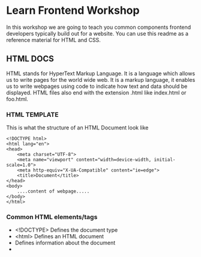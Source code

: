 # Learn Frontend Workshop

In this workshop we are going to teach you common components frontend developers typically build out for a website. You can use this readme as a reference material for HTML and CSS.

## HTML DOCS

HTML stands for HyperText Markup Language. It is a language which allows us to write pages for the world wide web. It is a markup language, it enables us to write webpages using code to indicate how text and data should be displayed. HTML files also end with the extension .html like index.html or foo.html.

### HTML TEMPLATE

This is what the structure of an HTML Document look like

```
<!DOCTYPE html>
<html lang="en">
<head>
    <meta charset="UTF-8">
    <meta name="viewport" content="width=device-width, initial-scale=1.0">
    <meta http-equiv="X-UA-Compatible" content="ie=edge">
    <title>Document</title>
</head>
<body>
    ....content of webpage.....
</body>
</html>
```

### Common HTML elements/tags

* \<!DOCTYPE> 	Defines the document type
* \<html>	Defines an HTML document
* <head>	Defines information about the document
* <title>	Defines a title for the document
* <body>	Defines the document's body
* <h1> to <h6>	Defines HTML headings
* <p>	Defines a paragraph
* <br>	Inserts a single line break
* <!--...-->	Defines a comment
* <ul> Defines a container for an unordered list
* <ol> Defines a container for an ordered list
* <li> Defines a single list items
* <a href=""> Defines a hyperlink, which is used to link from one page to another. Href indicates the link's destination.
A step by step series of examples that tell you how to get a development env running

Say what the step will be

```
Give the example
```

And repeat

```
until finished
```

End with an example of getting some data out of the system or using it for a little demo

## CSS DOCS

Explain how to run the automated tests for this system

### Break down into end to end tests

Explain what these tests test and why

```
Give an example
```

### And coding style tests

Explain what these tests test and why

```
Give an example
```

## Deployment

Add additional notes about how to deploy this on a live system

## Built With

* [Dropwizard](http://www.dropwizard.io/1.0.2/docs/) - The web framework used
* [Maven](https://maven.apache.org/) - Dependency Management
* [ROME](https://rometools.github.io/rome/) - Used to generate RSS Feeds

## Contributing

Please read [CONTRIBUTING.md](https://gist.github.com/PurpleBooth/b24679402957c63ec426) for details on our code of conduct, and the process for submitting pull requests to us.

## Versioning

We use [SemVer](http://semver.org/) for versioning. For the versions available, see the [tags on this repository](https://github.com/your/project/tags). 

## Authors

* **Billie Thompson** - *Initial work* - [PurpleBooth](https://github.com/PurpleBooth)

See also the list of [contributors](https://github.com/your/project/contributors) who participated in this project.

## License

This project is licensed under the MIT License - see the [LICENSE.md](LICENSE.md) file for details

## Acknowledgments

* Hat tip to anyone whose code was used
* Inspiration
* etc
